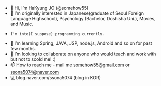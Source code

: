 - 👋 Hi, I’m HaKyung JO (@somehow55)
- 👀 I’m originally interested in Japanese(graduate of Seoul Foreign Language Highschool), Psychology (Bachelor, Doshisha Uni.), Movies, and Music.
-     I'm into(I suppose) programming currently.
- 🌱 I’m learning Spring, JAVA, JSP, node.js, Android and so on for past few months.
- 💞️ I’m looking to collaborate on anyone who would teach and work with but not to scold me! :)
- 📫 How to reach me - mail me somehow55@gmail.com or ssona5074@naver.com
- 💻 blog.naver.com/ssona5074 (blog in KOR)

<!---
somehow55/somehow55 is a ✨ special ✨ repository because its `README.md` (this file) appears on your GitHub profile.
You can click the Preview link to take a look at your changes.
--->
